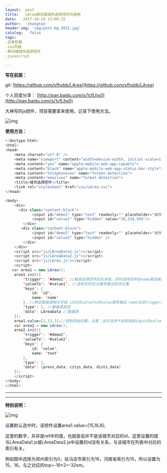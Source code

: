 ```yaml
---
layout:  post
title:   LArea移动端城市选择控件的使用
date:   2017-10-10 13:00:25
author:  'zhangtao'
header-img: 'img/post-bg-2015.jpg'
catalog:   false
tags:
-日常积累
-ios风格
-移动端城市选择控件
-javascript

---
```


**写在前面：**

git: [https://github.com/xfhxbb/LArea](https://github.com/xfhxbb/LArea)

个人百度分享： [http://pan.baidu.com/s/1cfLhx0](http://pan.baidu.com/s/1cfLhx0)

大神写的js控件，项目需要拿来使用，记录下使用方法。


![img](https://img-blog.csdn.net/20171010130425935?watermark/2/text/aHR0cDovL2Jsb2cuY3Nkbi5uZXQvd3N6Y3kxOTk1MDM=/font/5a6L5L2T/fontsize/400/fill/I0JBQkFCMA==/dissolve/70/gravity/Center)





**使用方法：**



```java
<!doctype html>
<html>
<head>
    <meta charset="utf-8" />
    <meta name="viewport" content="width=device-width, initial-scale=1, maximum-scale=1, minimum-scale=1, user-scalable=no, minimal-ui">
    <meta content="yes" name="apple-mobile-web-app-capable">
    <meta content="black" name="apple-mobile-web-app-status-bar-style">
    <meta content="telephone=no" name="format-detection">
    <meta content="email=no" name="format-detection">
    <title>城市选择控件</title>
    <link rel="stylesheet" href="css/LArea.css">
</head>

<body>
    <div>
      <div class="content-block">
            <input id="demo1" type="text" readonly="" placeholder="城市选择特效"  value="广东省,深圳市,南山区"/>
            <input id="value1" type="hidden" value="20,234,504"/>
        </div>
       <div class="content-block">
            <input id="demo2" type="text" readonly="" placeholder="城市选择特效" />
            <input id="value2" type="hidden" />
        </div>
    </div>
    <script src="js/LAreaData1.js"></script>
    <script src="js/LAreaData2.js"></script>
    <script src="js/LArea.js"></script>
    <script>
   var area1 = new LArea();
    area1.init({
        'trigger': '#demo1', //触发选择控件的文本框，同时选择完毕后name属性输出到该位置
        'valueTo': '#value1', //选择完毕后id属性输出到该位置
        'keys': {
            id: 'id',
            name: 'name'
        }, //绑定数据源相关字段 id对应valueTo的value属性输出 name对应trigger的value属性输出
        'type': 1, //数据源类型
        'data': LAreaData //数据源
    });
    area1.value=[1,13,3];//控制初始位置，注意：该方法并不会影响到input的value
    var area2 = new LArea();
    area2.init({
        'trigger': '#demo2',
        'valueTo': '#value2',
        'keys': {
            id: 'value',
            name: 'text'
        },
        'type': 2,
        'data': [provs_data, citys_data, dists_data]
    });
    </script>
</body>
</html>
```



****

****

**特别说明：**


![img](https://img-blog.csdn.net/20171010132227811?watermark/2/text/aHR0cDovL2Jsb2cuY3Nkbi5uZXQvd3N6Y3kxOTk1MDM=/font/5a6L5L2T/fontsize/400/fill/I0JBQkFCMA==/dissolve/70/gravity/Center)

设置默认选中时，该控件设置area1.value=[15,16,8];

这里的数字，并非是ref中的值，也就是说并不是该城市对应的id，这里设置的值与LAreaData1.js或LAreaData2.js中设置的id没有关系，与该城市在列表中对应的索引有关。

例如图中选择为郑州索引为0，驻马店市索引为16，河南省索引为15，所以设置为15，16。与之对应的top=-16*2=-32em。

